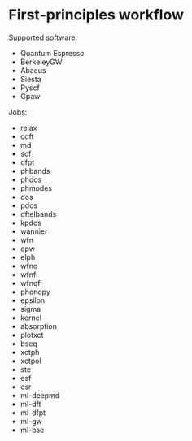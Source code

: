 # First-principles workflow

Supported software:
- Quantum Espresso
- BerkeleyGW
- Abacus
- Siesta
- Pyscf
- Gpaw

Jobs:
- relax
- cdft
- md
- scf
- dfpt
- phbands
- phdos
- phmodes
- dos
- pdos
- dftelbands
- kpdos
- wannier
- wfn
- epw
- elph
- wfnq
- wfnfi
- wfnqfi
- phonopy
- epsilon
- sigma
- kernel
- absorption
- plotxct
- bseq
- xctph
- xctpol
- ste
- esf
- esr
- ml-deepmd
- ml-dft
- ml-dfpt
- ml-gw
- ml-bse